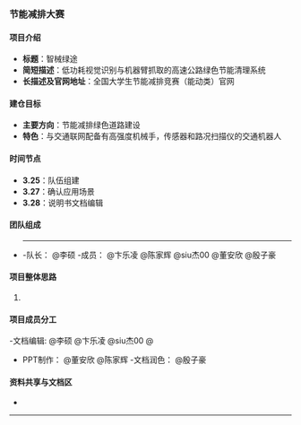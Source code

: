 ### 节能减排大赛


#### 项目介绍
- **标题**：智械绿途
- **简短描述**：低功耗视觉识别与机器臂抓取的高速公路绿色节能清理系统
- **长描述及官网地址**：全国大学生节能减排竞赛（能动类）官网

#### 建仓目标
- **主要方向**：节能减排绿色道路建设
- **特色**：与交通联网配备有高强度机械手，传感器和路况扫描仪的交通机器人

#### 时间节点
- **3.25**：队伍组建
- **3.27**：确认应用场景
- **3.28**：说明书文档编辑


#### 团队组成
- ****
   -队长： @李硕 
   -成员： @卞乐凌   @陈家辉   @siu杰00   @董安欣  @殷子豪 


#### 项目整体思路
1. 


#### 项目成员分工
-文档编辑: @李硕  @卞乐凌  @siu杰00 @
- PPT制作：   @董安欣   @陈家辉 
-文档润色： @殷子豪 

#### 资料共享与文档区
- 
---


# 
